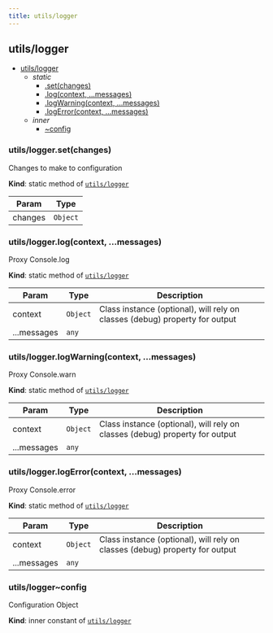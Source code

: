 ```yaml
---
title: utils/logger
---
```


<a name="module_utils/logger"></a>

## utils/logger

* [utils/logger](#module_utils/logger)
    * _static_
        * [.set(changes)](#module_utils/logger.set)
        * [.log(context, ...messages)](#module_utils/logger.log)
        * [.logWarning(context, ...messages)](#module_utils/logger.logWarning)
        * [.logError(context, ...messages)](#module_utils/logger.logError)
    * _inner_
        * [~config](#module_utils/logger..config)

<a name="module_utils/logger.set"></a>

### utils/logger.set(changes)
Changes to make to configuration

**Kind**: static method of [<code>utils/logger</code>](#module_utils/logger)  

| Param | Type |
| --- | --- |
| changes | <code>Object</code> | 

<a name="module_utils/logger.log"></a>

### utils/logger.log(context, ...messages)
Proxy Console.log

**Kind**: static method of [<code>utils/logger</code>](#module_utils/logger)  

| Param | Type | Description |
| --- | --- | --- |
| context | <code>Object</code> | Class instance (optional), will rely on classes (debug) property for output |
| ...messages | <code>any</code> |  |

<a name="module_utils/logger.logWarning"></a>

### utils/logger.logWarning(context, ...messages)
Proxy Console.warn

**Kind**: static method of [<code>utils/logger</code>](#module_utils/logger)  

| Param | Type | Description |
| --- | --- | --- |
| context | <code>Object</code> | Class instance (optional), will rely on classes (debug) property for output |
| ...messages | <code>any</code> |  |

<a name="module_utils/logger.logError"></a>

### utils/logger.logError(context, ...messages)
Proxy Console.error

**Kind**: static method of [<code>utils/logger</code>](#module_utils/logger)  

| Param | Type | Description |
| --- | --- | --- |
| context | <code>Object</code> | Class instance (optional), will rely on classes (debug) property for output |
| ...messages | <code>any</code> |  |

<a name="module_utils/logger..config"></a>

### utils/logger~config
Configuration Object

**Kind**: inner constant of [<code>utils/logger</code>](#module_utils/logger)  

  